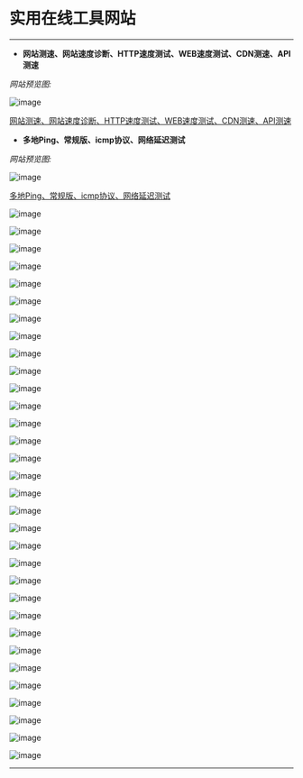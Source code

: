 # 实用在线工具网站

-------------------------

- **网站测速、网站速度诊断、HTTP速度测试、WEB速度测试、CDN测速、API测速**

*网站预览图:*

![image](/img/实用网站/在线工具网站/1.png)

[网站测速、网站速度诊断、HTTP速度测试、WEB速度测试、CDN测速、API测速](https://www.itdog.cn/http "网站测速、网站速度诊断、HTTP速度测试、WEB速度测试、CDN测速、API测速")

- **多地Ping、常规版、icmp协议、网络延迟测试**

*网站预览图:*

![image](/img/实用网站/在线工具网站/2.png)

[多地Ping、常规版、icmp协议、网络延迟测试](https://www.itdog.cn/ping "多地Ping、常规版、icmp协议、网络延迟测试")

![image](/img/实用网站/在线工具网站/.png)

[]( "")

![image](/img/实用网站/在线工具网站/.png)

[]( "")

![image](/img/实用网站/在线工具网站/.png)

[]( "")

![image](/img/实用网站/在线工具网站/.png)

[]( "")

![image](/img/实用网站/在线工具网站/.png)

[]( "")

![image](/img/实用网站/在线工具网站/.png)

[]( "")

![image](/img/实用网站/在线工具网站/.png)

[]( "")

![image](/img/实用网站/在线工具网站/.png)

[]( "")

![image](/img/实用网站/在线工具网站/.png)

[]( "")

![image](/img/实用网站/在线工具网站/.png)

[]( "")

![image](/img/实用网站/在线工具网站/.png)

[]( "")

![image](/img/实用网站/在线工具网站/.png)

[]( "")

![image](/img/实用网站/在线工具网站/.png)

[]( "")

![image](/img/实用网站/在线工具网站/.png)

[]( "")

![image](/img/实用网站/在线工具网站/.png)

[]( "")

![image](/img/实用网站/在线工具网站/.png)

[]( "")

![image](/img/实用网站/在线工具网站/.png)

[]( "")

![image](/img/实用网站/在线工具网站/.png)

[]( "")

![image](/img/实用网站/在线工具网站/.png)

[]( "")

![image](/img/实用网站/在线工具网站/.png)

[]( "")

![image](/img/实用网站/在线工具网站/.png)

[]( "")

![image](/img/实用网站/在线工具网站/.png)

[]( "")

![image](/img/实用网站/在线工具网站/.png)

[]( "")

![image](/img/实用网站/在线工具网站/.png)

[]( "")

![image](/img/实用网站/在线工具网站/.png)

[]( "")

![image](/img/实用网站/在线工具网站/.png)

[]( "")

![image](/img/实用网站/在线工具网站/.png)

[]( "")

![image](/img/实用网站/在线工具网站/.png)

[]( "")

![image](/img/实用网站/在线工具网站/.png)

[]( "")

![image](/img/实用网站/在线工具网站/.png)

[]( "")

![image](/img/实用网站/在线工具网站/.png)

[]( "")

![image](/img/实用网站/在线工具网站/.png)

[]( "")


-------------------------